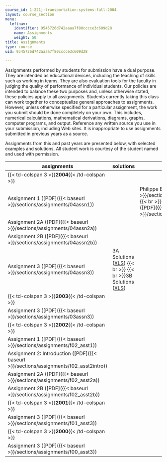 ```yaml
---
course_id: 1-221j-transportation-systems-fall-2004
layout: course_section
menu:
  leftnav:
    identifier: 9545726d742aaaa7f80cccce3c609d28
    name: Assignments
    weight: 50
title: Assignments
type: course
uid: 9545726d742aaaa7f80cccce3c609d28

---
```


Assignments performed by students for submission have a dual purpose. They are intended as educational devices, including the teaching of skills such as working in teams. They are also evaluation tools for the faculty in judging the quality of performance of individual students. Our policies are intended to balance these two purposes and, unless otherwise stated, these policies apply to all assignments. Students currently taking this class can work together to conceptualize general approaches to assignments. However, unless otherwise specified for a particular assignment, the work you submit should be done completely on your own. This includes, numerical calculations, mathematical derivations, diagrams, graphs, computer programs, and output. Reference any written source you use in your submission, including Web sites. It is inappropriate to use assignments submitted in previous years as a source.

Assignments from this and past years are presented below, with selected examples and solutions. All student work is courtesy of the student named and used with permission.

| assignments | solutions | student examples |
| --- | --- | --- |
| {{< td-colspan 3 >}}**2004**{{< /td-colspan >}} |||
| Assignment 1 ([PDF]({{< baseurl >}}/sections/assignments/04assn1)) | &nbsp; | Philippe Bonnefoy ([PDF]({{< baseurl >}}/sections/assignments/a1bonnefoy))  {{< br >}}  {{< br >}}Rebecca Fearing ([PDF]({{< baseurl >}}/sections/assignments/a1fearing)) |
| Assignment 2A ([PDF]({{< baseurl >}}/sections/assignments/04assn2a)) | &nbsp; |
| Assignment 2B ([PDF]({{< baseurl >}}/sections/assignments/04assn2b)) | &nbsp; |
| Assignment 3 ([PDF]({{< baseurl >}}/sections/assignments/04assn3)) | 3A Solutions ([XLS](/coursemedia/1-221j-transportation-systems-fall-2004/bab0659449445c635e53897b255b69af_04a_3a_sols.xls))  {{< br >}}  {{< br >}}3B Solutions ([XLS](/coursemedia/1-221j-transportation-systems-fall-2004/3b0bbf29268307990a729c4a98320a9a_04a_3b_sols.xls)) | &nbsp; |
| {{< td-colspan 3 >}}**2003**{{< /td-colspan >}} |||
| Assignment 3 ([PDF]({{< baseurl >}}/sections/assignments/03assn3)) | &nbsp; |
| {{< td-colspan 3 >}}**2002**{{< /td-colspan >}} |||
| Assignment 1 ([PDF]({{< baseurl >}}/sections/assignments/f02_asst1)) | &nbsp; |
| Assignment 2: Introduction ([PDF]({{< baseurl >}}/sections/assignments/f02_asst2intro)) | &nbsp; |
| Assignment 2A ([PDF]({{< baseurl >}}/sections/assignments/f02_asst2a)) | &nbsp; |
| Assignment 2B ([PDF]({{< baseurl >}}/sections/assignments/f02_asst2b)) | &nbsp; |
| {{< td-colspan 3 >}}**2001**{{< /td-colspan >}} |||
| Assignment 3 ([PDF]({{< baseurl >}}/sections/assignments/f01_asst3)) | &nbsp; |
| {{< td-colspan 3 >}}**2000**{{< /td-colspan >}} |||
| Assignment 3 ([PDF]({{< baseurl >}}/sections/assignments/f00_asst3)) | &nbsp; |